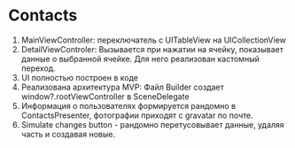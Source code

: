 # Contacts

1) MainViewController: переключатель с UITableView на UICollectionView
2) DetailViewControler: Вызывается при нажатии на ячейку, показывает данные о выбранной ячейке. Для него реализован кастомный переход.
3) UI полностью построен в коде
4) Реализована архитектура MVP: Файл Builder создает window?.rootViewController в SceneDelegate
5) Информация о пользователях формируется рандомно в ContactsPresenter, фотографии приходят с gravatar по почте.
6) Simulate changes button - рандомно перетусовывает данные, удаляя часть и создавая новые.


